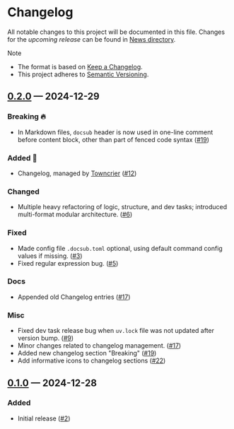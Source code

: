 # Changelog

All notable changes to this project will be documented in this file. Changes for the *upcoming release* can be found in [News directory](https://github.com/makukha/docsub/tree/main/src/docsub/news.d).

> [!NOTE]
> * The format is based on [Keep a Changelog](https://keepachangelog.com/en/1.0.0/).
> * This project adheres to [Semantic Versioning](https://semver.org/spec/v2.0.0.html).

<!-- towncrier release notes start -->

## [0.2.0](https://github.com/makukha/docsub/tree/0.2.0) — 2024-12-29

### Breaking 🔥

- In Markdown files, `docsub` header is now used in one-line comment before content block, other than part of fenced code syntax ([#19](https://github.com/makukha/docsub/issues/19))

### Added 🌱

- Changelog, managed by [Towncrier](https://towncrier.readthedocs.io) ([#12](https://github.com/makukha/docsub/issues/12))

### Changed

- Multiple heavy refactoring of logic, structure, and dev tasks; introduced multi-format modular architecture. ([#6](https://github.com/makukha/docsub/issues/6))

### Fixed

- Made config file `.docsub.toml` optional, using default command config values if missing. ([#3](https://github.com/makukha/docsub/issues/3))
- Fixed regular expression bug. ([#5](https://github.com/makukha/docsub/issues/5))

### Docs

- Appended old Changelog entries ([#17](https://github.com/makukha/docsub/issues/17))

### Misc

- Fixed dev task release bug when `uv.lock` file was not updated after version bump. ([#9](https://github.com/makukha/docsub/issues/9))
- Minor changes related to changelog management. ([#17](https://github.com/makukha/docsub/issues/17))
- Added new changelog section "Breaking" ([#19](https://github.com/makukha/docsub/issues/19))
- Add informative icons to changelog sections ([#22](https://github.com/makukha/docsub/issues/22))


## [0.1.0](https://github.com/makukha/docsub/tree/0.1.0) — 2024-12-28

### Added

- Initial release ([#2](https://github.com/makukha/docsub/issues/2))
